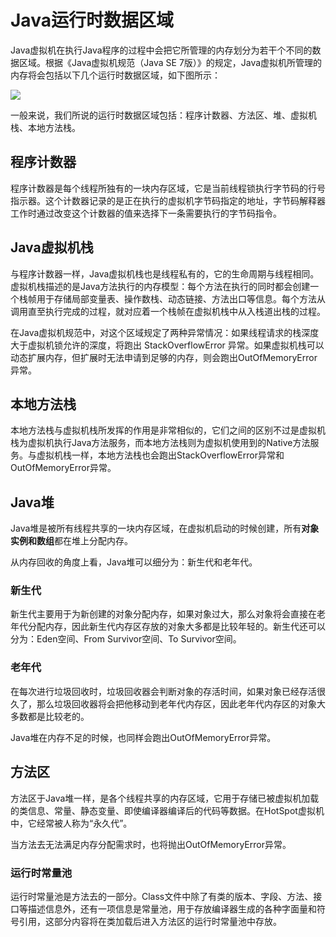 # Java运行时数据区域

Java虚拟机在执行Java程序的过程中会把它所管理的内存划分为若干个不同的数据区域。根据《Java虚拟机规范（Java SE 7版）》的规定，Java虚拟机所管理的内存将会包括以下几个运行时数据区域，如下图所示：

![](../img/01/01_01_jvm_runtime_data.png)

一般来说，我们所说的运行时数据区域包括：程序计数器、方法区、堆、虚拟机栈、本地方法栈。

## 程序计数器

程序计数器是每个线程所独有的一块内存区域，它是当前线程锁执行字节码的行号指示器。这个计数器记录的是正在执行的虚拟机字节码指定的地址，字节码解释器工作时通过改变这个计数器的值来选择下一条需要执行的字节码指令。

## Java虚拟机栈

与程序计数器一样，Java虚拟机栈也是线程私有的，它的生命周期与线程相同。虚拟机栈描述的是Java方法执行的内存模型：每个方法在执行的同时都会创建一个栈帧用于存储局部变量表、操作数栈、动态链接、方法出口等信息。每个方法从调用直至执行完成的过程，就对应着一个栈帧在虚拟机栈中从入栈道出栈的过程。

在Java虚拟机规范中，对这个区域规定了两种异常情况：如果线程请求的栈深度大于虚拟机锁允许的深度，将跑出 StackOverflowError 异常。如果虚拟机栈可以动态扩展内存，但扩展时无法申请到足够的内存，则会跑出OutOfMemoryError异常。

## 本地方法栈

本地方法栈与虚拟机栈所发挥的作用是非常相似的，它们之间的区别不过是虚拟机栈为虚拟机执行Java方法服务，而本地方法栈则为虚拟机使用到的Native方法服务。与虚拟机栈一样，本地方法栈也会跑出StackOverflowError异常和OutOfMemoryError异常。

## Java堆

Java堆是被所有线程共享的一块内存区域，在虚拟机启动的时候创建，所有**对象实例和数组**都在堆上分配内存。

从内存回收的角度上看，Java堆可以细分为：新生代和老年代。

### 新生代

新生代主要用于为新创建的对象分配内存，如果对象过大，那么对象将会直接在老年代分配内存，因此新生代内存区存放的对象大多都是比较年轻的。新生代还可以分为：Eden空间、From Survivor空间、To Survivor空间。

### 老年代

在每次进行垃圾回收时，垃圾回收器会判断对象的存活时间，如果对象已经存活很久了，那么垃圾回收器将会把他移动到老年代内存区，因此老年代内存区的对象大多数都是比较老的。

Java堆在内存不足的时候，也同样会跑出OutOfMemoryError异常。

## 方法区

方法区于Java堆一样，是各个线程共享的内存区域，它用于存储已被虚拟机加载的类信息、常量、静态变量、即使编译器编译后的代码等数据。在HotSpot虚拟机中，它经常被人称为“永久代”。

当方法去无法满足内存分配需求时，也将抛出OutOfMemoryError异常。

### 运行时常量池

运行时常量池是方法去的一部分。Class文件中除了有类的版本、字段、方法、接口等描述信息外，还有一项信息是常量池，用于存放编译器生成的各种字面量和符号引用，这部分内容将在类加载后进入方法区的运行时常量池中存放。
